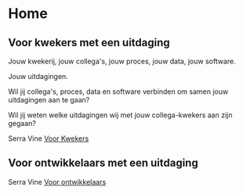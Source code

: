 # Home

## Voor kwekers met een uitdaging

Jouw kwekerij, jouw collega's, jouw proces, jouw data, jouw software.

Jouw uitdagingen.

Wil jij collega's, proces, data en software verbinden om samen jouw uitdagingen aan te gaan?

Wil jij weten welke uitdagingen wij met jouw collega-kwekers aan zijn gegaan?

Serra Vine [Voor Kwekers](voor-kwekers.md)

## Voor ontwikkelaars met een uitdaging

Serra Vine [Voor ontwikkelaars](voor-ontwikkelaars.md)
